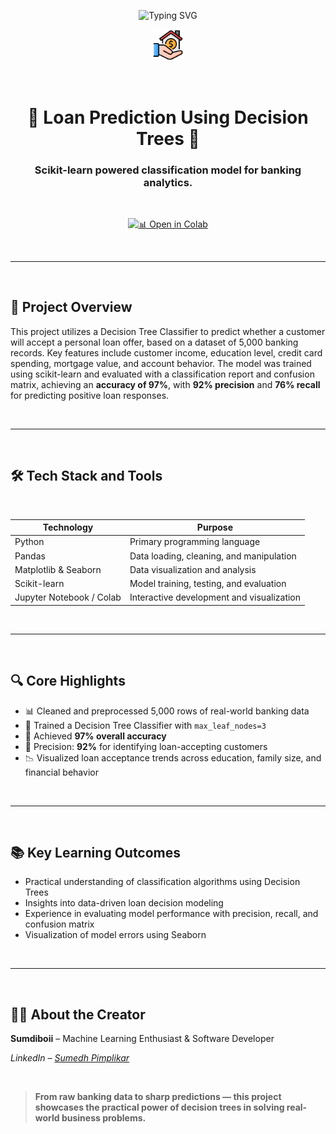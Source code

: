 <!-- TITLE with Animated Typing Effect -->
<p align="center">
  <img src="https://readme-typing-svg.demolab.com?font=Fira+Code&pause=1000&color=22bb55&center=true&vCenter=true&width=600&lines=Loan+Prediction+Using+Decision+Trees;Machine+Learning+Classification+Project" alt="Typing SVG" />
</p>

<p align="center">
  <img src="readme-images/real-estate.png" width="10%" alt="Loan Project Logo" />
</p>

<br>

<h1 align="center">💼 Loan Prediction Using Decision Trees 💼</h1>
<h3 align="center">Scikit-learn powered classification model for banking analytics.</h3>

<br>



<p align="center">
  <a href="https://colab.research.google.com/drive/1tUx7J-Nv1iLBHVT84zBBrdLQOzSLgNS0?usp=sharing">
    <img src="https://img.shields.io/badge/Open%20in%20Colab-Click%20Here-F9AB00?style=for-the-badge&logo=googlecolab" alt="📊 Open in Colab" />
  </a>
</p>

<br>

---

<br>

## 🚀 Project Overview

This project utilizes a Decision Tree Classifier to predict whether a customer will accept a personal loan offer, based on a dataset of 5,000 banking records. Key features include customer income, education level, credit card spending, mortgage value, and account behavior. The model was trained using scikit-learn and evaluated with a classification report and confusion matrix, achieving an **accuracy of 97%**, with **92% precision** and **76% recall** for predicting positive loan responses.

<br>


---

<br>

## 🛠️ Tech Stack and Tools

<br>

<div align="center">

<table>
  <thead>
    <tr>
      <th>Technology</th>
      <th>Purpose</th>
    </tr>
  </thead>
  <tbody>
    <tr>
      <td>Python</td>
      <td>Primary programming language</td>
    </tr>
    <tr>
      <td>Pandas</td>
      <td>Data loading, cleaning, and manipulation</td>
    </tr>
    <tr>
      <td>Matplotlib & Seaborn</td>
      <td>Data visualization and analysis</td>
    </tr>
    <tr>
      <td>Scikit-learn</td>
      <td>Model training, testing, and evaluation</td>
    </tr>
    <tr>
      <td>Jupyter Notebook / Colab</td>
      <td>Interactive development and visualization</td>
    </tr>
  </tbody>
</table>

</div>

<br>

---

<br>

## 🔍 Core Highlights

- 📊 Cleaned and preprocessed 5,000 rows of real-world banking data  
- 🌲 Trained a Decision Tree Classifier with `max_leaf_nodes=3`  
- 🧠 Achieved **97% overall accuracy**  
- 🎯 Precision: **92%** for identifying loan-accepting customers  
- 📉 Visualized loan acceptance trends across education, family size, and financial behavior  

<br>

---

<br>


## 📚 Key Learning Outcomes

- Practical understanding of classification algorithms using Decision Trees  
- Insights into data-driven loan decision modeling  
- Experience in evaluating model performance with precision, recall, and confusion matrix  
- Visualization of model errors using Seaborn  

<br>



---

<br>


## 👨‍💻 About the Creator

**Sumdiboii** – Machine Learning Enthusiast & Software Developer  

*LinkedIn – [Sumedh Pimplikar](https://www.linkedin.com/in/sumedh-pimplikar)*

<br>

> **From raw banking data to sharp predictions — this project showcases the practical power of decision trees in solving real-world business problems.**
